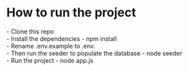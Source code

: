 <h1>How to run the project</h1>
- Clone this repo<br>
- Install the dependencies - npm install<br>
- Rename .env.example to .env.<br>
- Then run the seeder to populate the database - node seeder<br>
- Run the project - node app.js<br>